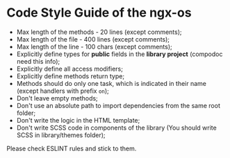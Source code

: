 # Code Style Guide of the ngx-os

- Max length of the methods - 20 lines (except comments);
- Max length of the file - 400 lines (except comments);
- Max length of the line - 100 chars (except comments);
- Explicitly define types for **public** fields in the **library project** (compodoc need this info);
- Explicitly define all access modifiers;
- Explicitly define methods return type;
- Methods should do only one task, which is indicated in their name (except handlers with prefix `on`);
- Don't leave empty methods;
- Don't use an absolute path to import dependencies from the same root folder;
- Don't write the logic in the HTML template;
- Don't write SCSS code in components of the library (You should write SCSS in library/themes folder);

Please check ESLINT rules and stick to them.

